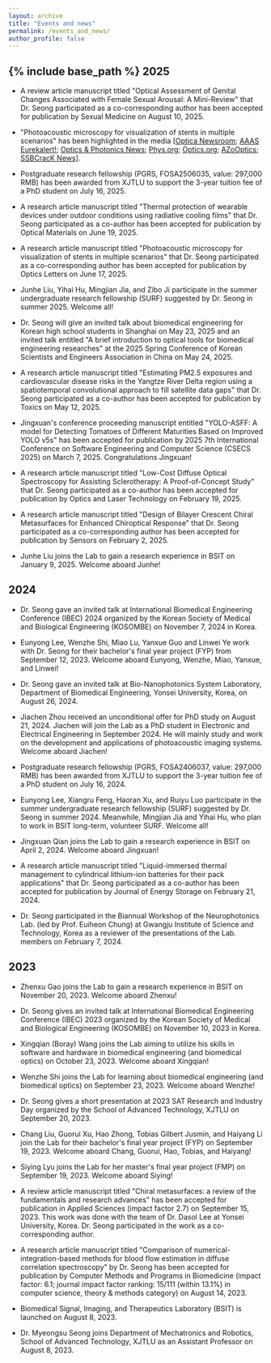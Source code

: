 ```yaml
---
layout: archive
title: "Events and news"
permalink: /events_and_news/
author_profile: false
---
```


{% include base_path %}
2025
-----
* A review article manuscript titled "Optical Assessment of Genital Changes Associated with Female Sexual Arousal: A Mini-Review" that Dr. Seong participated as a co-corresponding author has been accepted for publication by Sexual Medicine on August 10, 2025.     

* "Photoacoustic microscopy for visualization of stents in multiple scenarios" has been highlighted in the media \[[Optica Newsroom](https://www.optica.org/about/newsroom/news_releases/2025/noninvasive_stent_imaging_powered_by_light_and_sound/); [AAAS Eurekalert!](https://www.eurekalert.org/news-releases/1092525); [Optics & Photonics News](https://www.optica-opn.org/home/newsroom/2025/july/monitoring_stents_through_skin/); [Phys.org](https://phys.org/news/2025-07-noninvasive-stent-imaging-powered.html); [Optics.org](https://optics.org/news/16/7/51); [AZoOptics](https://www.azooptics.com/News.aspx?newsID=30437); [SSBCracK News](https://news.ssbcrack.com/revolutionary-imaging-technique-allows-noninvasive-monitoring-of-stents-through-skin/)\].     

* Postgraduate research fellowship (PGRS, FOSA2506035, value: 297,000 RMB) has been awarded from XJTLU to support the 3-year tuition fee of a PhD student on July 16, 2025.   

* A research article manuscript titled "Thermal protection of wearable devices under outdoor conditions using radiative cooling films" that Dr. Seong participated as a co-author has been accepted for publication by Optical Materials on June 19, 2025.    

* A research article manuscript titled "Photoacoustic microscopy for visualization of stents in multiple scenarios" that Dr. Seong participated as a co-corresponding author has been accepted for publication by Optics Letters on June 17, 2025.     

* Junhe Liu, Yihai Hu, Mingjian Jia, and Zibo Ji participate in the summer undergraduate research fellowship (SURF) suggested by Dr. Seong in summer 2025. Welcome all!   

* Dr. Seong will give an invited talk about biomedical engineering for Korean high school students in Shanghai on May 23, 2025 and an invited talk entitled "A brief introduction to optical tools for biomedical engineering researches" at the 2025 Spring Conference of Korean Scientists and Engineers Association in China on May 24, 2025.      

* A research article manuscript titled "Estimating PM2.5 exposures and cardiovascular disease risks in the Yangtze River Delta region using a spatiotemporal convolutional approach to fill satellite data gaps" that Dr. Seong participated as a co-author has been accepted for publication by Toxics on May 12, 2025.     

* Jingxuan's conference proceeding manuscript entitled "YOLO-ASFF: A model for Detecting Tomatoes of Different Maturities Based on Improved YOLO v5s" has been accepted for publication by 2025 7th International Conference on Software Engineering and Computer Science (CSECS 2025) on March 7, 2025. Congratulations Jingxuan!    

* A research article manuscript titled "Low-Cost Diffuse Optical Spectroscopy for Assisting Sclerotherapy: A Proof-of-Concept Study" that Dr. Seong participated as a co-author has been accepted for publication by Optics and Laser Technology on February 19, 2025.   

* A research article manuscript titled "Design of Bilayer Crescent Chiral Metasurfaces for Enhanced Chiroptical Response" that Dr. Seong participated as a co-corresponding author has been accepted for publication by Sensors on February 2, 2025.   

* Junhe Liu joins the Lab to gain a research experience in BSIT on January 9, 2025. Welcome aboard Junhe!


2024
-----
* Dr. Seong gave an invited talk at International Biomedical Engineering Conference (IBEC) 2024 organized by the Korean Society of Medical and Biological Engineering (KOSOMBE) on November 7, 2024 in Korea.   

* Eunyong Lee, Wenzhe Shi, Miao Lu, Yanxue Guo and Linwei Ye work with Dr. Seong for their bachelor's final year project (FYP) from September 12, 2023. Welcome aboard Eunyong, Wenzhe, Miao, Yanxue, and Linwei!   

* Dr. Seong gave an invited talk at Bio-Nanophotonics System Laboratory, Department of Biomedical Engineering, Yonsei University, Korea, on August 26, 2024.    

* Jiachen Zhou received an unconditional offer for PhD study on August 21, 2024. Jiachen will join the Lab as a PhD student in Electronic and Electrical Engineering in September 2024. He will mainly study and work on the development and applications of photoacoustic imaging systems. Welcome aboard Jiachen!   

* Postgraduate research fellowship (PGRS, FOSA2406037, value: 297,000 RMB) has been awarded from XJTLU to support the 3-year tuition fee of a PhD student on July 16, 2024.    

* Eunyong Lee, Xiangru Feng, Haoran Xu, and Ruiyu Luo participate in the summer undergraduate research fellowship (SURF) suggested by Dr. Seong in summer 2024. Meanwhile, Mingjian Jia and Yihai Hu, who plan to work in BSIT long-term, volunteer SURF. Welcome all!    

* Jingxuan Qian joins the Lab to gain a research experience in BSIT on April 2, 2024. Welcome aboard Jingxuan!   

* A research article manuscript titled "Liquid-immersed thermal management to cylindrical lithium-ion batteries for their pack applications" that Dr. Seong participated as a co-author has been accepted for publication by Journal of Energy Storage on February 21, 2024.

* Dr. Seong participated in the Biannual Workshop of the Neurophotonics Lab. (led by Prof. Euiheon Chung) at Gwangju Institute of Science and Technology, Korea as a reviewer of the presentations of the Lab. members on February 7, 2024.


2023
-----
* Zhenxu Gao joins the Lab to gain a research experience in BSIT on November 20, 2023. Welcome aboard Zhenxu!

* Dr. Seong gives an invited talk at International Biomedical Engineering Conference (IBEC) 2023 organized by the Korean Society of Medical and Biological Engineering (KOSOMBE) on November 10, 2023 in Korea.

* Xingqian (Boray) Wang joins the Lab aiming to utilize his skills in software and hardware in biomedical engineering (and biomedical optics) on October 23, 2023. Welcome aboard Xingqian!

* Wenzhe Shi joins the Lab for learning about biomedical engineering (and biomedical optics) on September 23, 2023. Welcome aboard Wenzhe!

* Dr. Seong gives a short presentation at 2023 SAT Research and Industry Day organized by the School of Advanced Technology, XJTLU on September 20, 2023.

* Chang Liu, Guorui Xu, Hao Zhong, Tobias Gilbert Jusmin, and Haiyang Li join the Lab for their bachelor's final year project (FYP) on September 19, 2023. Welcome aboard Chang, Guorui, Hao, Tobias, and Haiyang!

* Siying Lyu joins the Lab for her master's final year project (FMP) on September 19, 2023. Welcome aboard Siying!

* A review article manuscript titled "Chiral metasurfaces: a review of the fundamentals and research advances" has been accepted for publication in Applied Sciences (impact factor 2.7) on September 15, 2023. This work was done with the team of Dr. Dasol Lee at Yonsei University, Korea. Dr. Seong participated in the work as a co-corresponding author.

* A research article manuscript titled "Comparison of numerical-integration-based methods for blood flow estimation in diffuse correlation spectroscopy" by Dr. Seong has been accepted for publication by Computer Methods and Programs in Biomedicine (impact factor: 6.1; journal impact factor ranking: 15/111 (within 13.1%) in computer science, theory & methods category) on August 14, 2023.

* Biomedical Signal, Imaging, and Therapeutics Laboratory (BSIT) is launched on August 8, 2023.

* Dr. Myeongsu Seong joins Department of Mechatronics and Robotics, School of Advanced Technology, XJTLU as an Assistant Professor on August 8, 2023.
